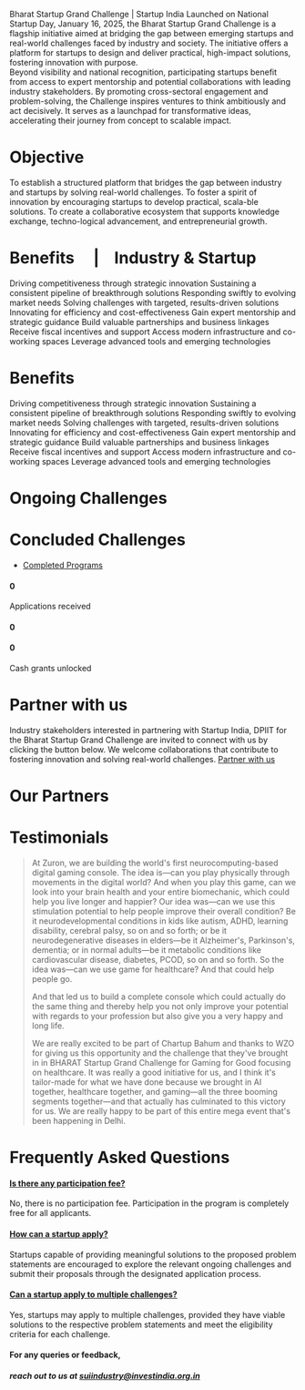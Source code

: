 Bharat Startup Grand Challenge \| Startup India
 Launched on National Startup Day, January 16, 2025, the Bharat Startup Grand Challenge is a flagship initiative aimed at bridging the gap between emerging startups and real\-world challenges faced by industry and society. The initiative offers a platform for startups to design and deliver practical, high\-impact solutions, fostering innovation with purpose.  
 Beyond visibility and national recognition, participating startups benefit from access to expert mentorship and potential collaborations with leading industry stakeholders. By promoting cross\-sectoral engagement and problem\-solving, the Challenge inspires ventures to think ambitiously and act decisively. It serves as a launchpad for transformative ideas, accelerating their journey from concept to scalable impact.
# Objective
To establish a structured platform that bridges the gap between industry and startups by solving real\-world challenges.
To foster a spirit of innovation by encouraging startups to develop practical, scala\-ble solutions.
To create a collaborative ecosystem that supports knowledge exchange, techno\-logical advancement, and entrepreneurial growth.
# Benefits     \|    Industry \& Startup
Driving competitiveness through strategic innovation
 Sustaining a consistent pipeline of breakthrough solutions
 Responding swiftly to evolving market needs
 Solving challenges with targeted, results\-driven solutions
 Innovating for efficiency and cost\-effectiveness
 Gain expert mentorship and strategic guidance
 Build valuable partnerships and business linkages
 Receive fiscal incentives and support
 Access modern infrastructure and co\-working spaces
 Leverage advanced tools and emerging technologies
# Benefits
Driving competitiveness through strategic innovation
 Sustaining a consistent pipeline of breakthrough solutions
 Responding swiftly to evolving market needs
 Solving challenges with targeted, results\-driven solutions
 Innovating for efficiency and cost\-effectiveness
 Gain expert mentorship and strategic guidance
 Build valuable partnerships and business linkages
 Receive fiscal incentives and support
 Access modern infrastructure and co\-working spaces
 Leverage advanced tools and emerging technologies
# Ongoing Challenges
# Concluded Challenges
* [Completed Programs](#completedPrograms)
#### 0
 Applications received 
#### 0
#### 0
 Cash grants unlocked
# Partner with us
Industry stakeholders interested in partnering with Startup India, DPIIT for the Bharat Startup Grand Challenge are invited to connect with us by clicking the button below. We welcome collaborations that contribute to fostering innovation and solving real\-world challenges.
[Partner with us](mailto:SUIIndustry@investindia.org.in)
# Our Partners
# Testimonials
> At Zuron, we are building the world's first neurocomputing\-based digital gaming console. The idea is—can you play physically through movements in the digital world? And when you play this game, can we look into your brain health and your entire biomechanic, which could help you live longer and happier?
> Our idea was—can we use this stimulation potential to help people improve their overall condition? Be it neurodevelopmental conditions in kids like autism, ADHD, learning disability, cerebral palsy, so on and so forth; or be it neurodegenerative diseases in elders—be it Alzheimer's, Parkinson's, dementia; or in normal adults—be it metabolic conditions like cardiovascular disease, diabetes, PCOD, so on and so forth. So the idea was—can we use game for healthcare? And that could help people go.
> 
> 
> And that led us to build a complete console which could actually do the same thing and thereby help you not only improve your potential with regards to your profession but also give you a very happy and long life.
> 
> 
> We are really excited to be part of Chartup Bahum and thanks to WZO for giving us this opportunity and the challenge that they've brought in in BHARAT Startup Grand Challenge for Gaming for Good focusing on healthcare. It was really a good initiative for us, and I think it's tailor\-made for what we have done because we brought in AI together, healthcare together, and gaming—all the three booming segments together—and that actually has culminated to this victory for us. We are really happy to be part of this entire mega event that's been happening in Delhi.
# Frequently Asked Questions
#### [Is there any participation fee?](#collapseOne)
 No, there is no participation fee. Participation in the program is completely free for all applicants.
#### [How can a startup apply?](#collapsethree)
Startups capable of providing meaningful solutions to the proposed problem statements are encouraged to explore the relevant ongoing challenges and submit their proposals through the designated application process.
#### [Can a startup apply to multiple challenges?](#collapseFour)
Yes, startups may apply to multiple challenges, provided they have viable solutions to the respective problem statements and meet the eligibility criteria for each challenge.
#### For any queries or feedback,
##### reach out to us at [suiindustry@investindia.org.in](mailto:SUIIndustry@investindia.org.in)